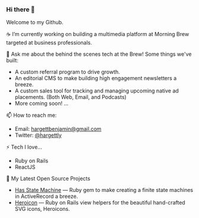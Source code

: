 ### Hi there 👋

Welcome to my Github.

☕ I’m currently working on building a multimedia platform at Morning Brew targeted at business professionals.


💬 Ask me about the behind the scenes tech at the Brew! Some things we've built:

* A custom referral program to drive growth.
* An editorial CMS to make building high engagement newsletters a breeze.
* A custom sales tool for tracking and managing upcoming native ad placements. (Both Web, Email, and Podcasts)
* More coming soon! ...

📫 How to reach me:
* Email: hargettbenjamin@gmail.com
* Twitter: [@hargettly](https://twitter.com/hargettly)

⚡ Tech I love...
* Ruby on Rails
* ReactJS

💎 My Latest Open Source Projects
* [Has State Machine](https://github.com/encampment/heroicon) — Ruby gem to make creating a finite state machines in ActiveRecord a breeze.
* [Heroicon](https://github.com/bharget/heroicon) — Ruby on Rails view helpers for the beautiful hand-crafted SVG icons, Heroicons.
